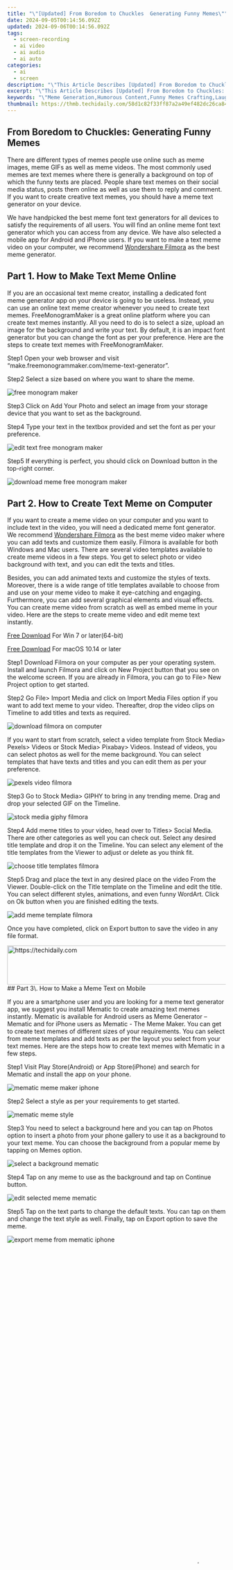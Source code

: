 ```yaml
---
title: "\"[Updated] From Boredom to Chuckles  Generating Funny Memes\""
date: 2024-09-05T00:14:56.092Z
updated: 2024-09-06T00:14:56.092Z
tags: 
  - screen-recording
  - ai video
  - ai audio
  - ai auto
categories: 
  - ai
  - screen
description: "\"This Article Describes [Updated] From Boredom to Chuckles: Generating Funny Memes\""
excerpt: "\"This Article Describes [Updated] From Boredom to Chuckles: Generating Funny Memes\""
keywords: "\"Meme Generation,Humorous Content,Funny Memes Crafting,Laughter Creation,Comedy Image-Making,Meme Makers Delight,Chuckle Generators\""
thumbnail: https://thmb.techidaily.com/58d1c82f33ff87a2a49ef482dc26ca840416cdee7dcea0bf9addd82da02902e0.jpg
---
```


## From Boredom to Chuckles: Generating Funny Memes

There are different types of memes people use online such as meme images, meme GIFs as well as meme videos. The most commonly used memes are text memes where there is generally a background on top of which the funny texts are placed. People share text memes on their social media status, posts them online as well as use them to reply and comment. If you want to create creative text memes, you should have a meme text generator on your device.

We have handpicked the best meme font text generators for all devices to satisfy the requirements of all users. You will find an online meme font text generator which you can access from any device. We have also selected a mobile app for Android and iPhone users. If you want to make a text meme video on your computer, we recommend [Wondershare Filmora](https://tools.techidaily.com/wondershare/filmora/download/) as the best meme generator.

## Part 1\. How to Make Text Meme Online

If you are an occasional text meme creator, installing a dedicated font meme generator app on your device is going to be useless. Instead, you can use an online text meme creator whenever you need to create text memes. FreeMonogramMaker is a great online platform where you can create text memes instantly. All you need to do is to select a size, upload an image for the background and write your text. By default, it is an impact font generator but you can change the font as per your preference. Here are the steps to create text memes with FreeMonogramMaker.

Step1 Open your web browser and visit “make.freemonogrammaker.com/meme-text-generator”.

Step2 Select a size based on where you want to share the meme.

![free monogram maker](https://images.wondershare.com/filmora/article-images/2022/07/free-monogram-maker.jpg)

Step3 Click on Add Your Photo and select an image from your storage device that you want to set as the background.

Step4 Type your text in the textbox provided and set the font as per your preference.

![edit text free monogram maker](https://images.wondershare.com/filmora/article-images/2022/07/edit-text-free-monogram-maker.jpg)

Step5 If everything is perfect, you should click on Download button in the top-right corner.

![download meme free monogram maker](https://images.wondershare.com/filmora/article-images/2022/07/download-meme-free-monogram-maker.jpg)

## Part 2\. How to Create Text Meme on Computer

If you want to create a meme video on your computer and you want to include text in the video, you will need a dedicated meme font generator. We recommend [Wondershare Filmora](https://tools.techidaily.com/wondershare/filmora/download/) as the best meme video maker where you can add texts and customize them easily. Filmora is available for both Windows and Mac users. There are several video templates available to create meme videos in a few steps. You get to select photo or video background with text, and you can edit the texts and titles.

Besides, you can add animated texts and customize the styles of texts. Moreover, there is a wide range of title templates available to choose from and use on your meme video to make it eye-catching and engaging. Furthermore, you can add several graphical elements and visual effects. You can create meme video from scratch as well as embed meme in your video. Here are the steps to create meme video and edit meme text instantly.

[Free Download](https://tools.techidaily.com/wondershare/filmora/download/) For Win 7 or later(64-bit)

[Free Download](https://tools.techidaily.com/wondershare/filmora/download/) For macOS 10.14 or later

Step1 Download Filmora on your computer as per your operating system. Install and launch Filmora and click on New Project button that you see on the welcome screen. If you are already in Filmora, you can go to File> New Project option to get started.

Step2 Go File> Import Media and click on Import Media Files option if you want to add text meme to your video. Thereafter, drop the video clips on Timeline to add titles and texts as required.

![download filmora on computer](https://images.wondershare.com/filmora/guide/get-started-with-filmora-02.png)

If you want to start from scratch, select a video template from Stock Media> Pexels> Videos or Stock Media> Pixabay> Videos. Instead of videos, you can select photos as well for the meme background. You can select templates that have texts and titles and you can edit them as per your preference.

![pexels video filmora](https://images.wondershare.com/filmora/article-images/2022/07/pexels-video-filmora.jpg)

Step3 Go to Stock Media> GIPHY to bring in any trending meme. Drag and drop your selected GIF on the Timeline.

![stock media giphy filmora](https://images.wondershare.com/filmora/article-images/2022/07/stock-media-giphy-filmora.jpg)

Step4 Add meme titles to your video, head over to Titles> Social Media. There are other categories as well you can check out. Select any desired title template and drop it on the Timeline. You can select any element of the title templates from the Viewer to adjust or delete as you think fit.

![choose title templates filmora](https://images.wondershare.com/filmora/article-images/2022/07/choose-title-templates-filmora.jpg)

Step5 Drag and place the text in any desired place on the video From the Viewer. Double-click on the Title template on the Timeline and edit the title. You can select different styles, animations, and even funny WordArt. Click on Ok button when you are finished editing the texts.

![add meme template filmora](https://images.wondershare.com/filmora/article-images/2022/07/add-meme-template-filmora.jpg)

Once you have completed, click on Export button to save the video in any file format.

<!-- affiliate ads begin -->
<a href="https://appsumo.8odi.net/c/5597632/2037335/7443" target="_top" id="2037335">
  <img src="//a.impactradius-go.com/display-ad/7443-2037335" border="0" alt="https://techidaily.com" width="728" height="90"/>
</a>
<img height="0" width="0" src="https://appsumo.8odi.net/i/5597632/2037335/7443" style="position:absolute;visibility:hidden;" border="0" />
<!-- affiliate ads end -->
## Part 3\. How to Make a Meme Text on Mobile

If you are a smartphone user and you are looking for a meme text generator app, we suggest you install Mematic to create amazing text memes instantly. Mematic is available for Android users as Meme Generator – Mematic and for iPhone users as Mematic - The Meme Maker. You can get to create text memes of different sizes of your requirements. You can select from meme templates and add texts as per the layout you select from your text memes. Here are the steps how to create text memes with Mematic in a few steps.

Step1 Visit Play Store(Android) or App Store(iPhone) and search for Mematic and install the app on your phone.

![mematic meme maker iphone](https://images.wondershare.com/filmora/article-images/2022/07/mematic-meme-maker-iphone.jpg)

Step2 Select a style as per your requirements to get started.

![mematic meme style](https://images.wondershare.com/filmora/article-images/2022/07/mematic-meme-style.jpg)

Step3 You need to select a background here and you can tap on Photos option to insert a photo from your phone gallery to use it as a background to your text meme. You can choose the background from a popular meme by tapping on Memes option.

![select a background mematic](https://images.wondershare.com/filmora/article-images/2022/07/select-a-background-mematic.jpg)

Step4 Tap on any meme to use as the background and tap on Continue button.

![edit selected meme mematic](https://images.wondershare.com/filmora/article-images/2022/07/edit-selected-meme-mematic.jpg)

Step5 Tap on the text parts to change the default texts. You can tap on them and change the text style as well. Finally, tap on Export option to save the meme.

![export meme from mematic iphone](https://images.wondershare.com/filmora/article-images/2022/07/export-meme-from-mematic-iphone.jpg)

<!-- affiliate ads begin -->
<span id="1424528">
					<video width="864" height="1536" style="cursor:pointer"
           poster="//a.impactradius-go.com/display-clicktoplayimage/1424528.png"
           onclick="if(!this.playClicked){this.play();this.setAttribute('controls',true);this.playClicked=true;}">
	   <source src="//a.impactradius-go.com/display-ad/16446-1424528">
	   <img src="//a.impactradius-go.com/display-clicktoplayimage/1424528.png" style="border: none; height: 100%; width: 100%; object-fit: contain">
	</video>
	<div style="width:540px;text-align:center"><a href="javascript:window.open(decodeURIComponent('https%3A%2F%2Flaganoo.pxf.io%2Fc%2F5597632%2F1424528%2F16446'), '_blank');void(0);">Click here</a></div>
</span>
<img height="0" width="0" src="https://imp.pxf.io/i/5597632/1424528/16446" style="position:absolute;visibility:hidden;" border="0" />
<!-- affiliate ads end -->
## The Bottom Line

Generating text memes on your device is no more an issue if you have no prior experience in creating memes. We have provided you with the best online text meme maker as well as suggested the best mobile app to create text memes instantly. If you want to create a meme video with texts, we recommend [Wondershare Filmora](https://tools.techidaily.com/wondershare/filmora/download/) for Windows and Mac users.

[Free Download](https://tools.techidaily.com/wondershare/filmora/download/) For macOS 10.14 or later

Step1 Download Filmora on your computer as per your operating system. Install and launch Filmora and click on New Project button that you see on the welcome screen. If you are already in Filmora, you can go to File> New Project option to get started.

Step2 Go File> Import Media and click on Import Media Files option if you want to add text meme to your video. Thereafter, drop the video clips on Timeline to add titles and texts as required.

![download filmora on computer](https://images.wondershare.com/filmora/guide/get-started-with-filmora-02.png)

<!-- affiliate ads begin -->
<a href="https://aligracehair.sjv.io/c/5597632/1918684/19272" target="_top" id="1918684">
  <img src="//a.impactradius-go.com/display-ad/19272-1918684" border="0" alt="https://techidaily.com" width="728" height="90"/>
</a>
<img height="0" width="0" src="https://aligracehair.sjv.io/i/5597632/1918684/19272" style="position:absolute;visibility:hidden;" border="0" />
<!-- affiliate ads end -->
If you want to start from scratch, select a video template from Stock Media> Pexels> Videos or Stock Media> Pixabay> Videos. Instead of videos, you can select photos as well for the meme background. You can select templates that have texts and titles and you can edit them as per your preference.

![pexels video filmora](https://images.wondershare.com/filmora/article-images/2022/07/pexels-video-filmora.jpg)

<!-- affiliate ads begin -->
<a href="https://imp.i357552.net/c/5597632/1061528/11832" target="_top" id="1061528">
  <img src="//a.impactradius-go.com/display-ad/11832-1061528" border="0" alt="https://techidaily.com" width="728" height="90"/>
</a>
<img height="0" width="0" src="https://imp.i357552.net/i/5597632/1061528/11832" style="position:absolute;visibility:hidden;" border="0" />
<!-- affiliate ads end -->
Step3 Go to Stock Media> GIPHY to bring in any trending meme. Drag and drop your selected GIF on the Timeline.

![stock media giphy filmora](https://images.wondershare.com/filmora/article-images/2022/07/stock-media-giphy-filmora.jpg)

<!-- affiliate ads begin -->
<a href="https://aligracehair.sjv.io/c/5597632/1975841/19272" target="_top" id="1975841">
  <img src="//a.impactradius-go.com/display-ad/19272-1975841" border="0" alt="https://techidaily.com" width="728" height="90"/>
</a>
<img height="0" width="0" src="https://aligracehair.sjv.io/i/5597632/1975841/19272" style="position:absolute;visibility:hidden;" border="0" />
<!-- affiliate ads end -->
Step4 Add meme titles to your video, head over to Titles> Social Media. There are other categories as well you can check out. Select any desired title template and drop it on the Timeline. You can select any element of the title templates from the Viewer to adjust or delete as you think fit.

![choose title templates filmora](https://images.wondershare.com/filmora/article-images/2022/07/choose-title-templates-filmora.jpg)

Step5 Drag and place the text in any desired place on the video From the Viewer. Double-click on the Title template on the Timeline and edit the title. You can select different styles, animations, and even funny WordArt. Click on Ok button when you are finished editing the texts.

![add meme template filmora](https://images.wondershare.com/filmora/article-images/2022/07/add-meme-template-filmora.jpg)

<!-- affiliate ads begin -->
<a href="https://appsumo.8odi.net/c/5597632/2105867/7443" target="_top" id="2105867">
  <img src="//a.impactradius-go.com/display-ad/7443-2105867" border="0" alt="https://techidaily.com" width="728" height="90"/>
</a>
<img height="0" width="0" src="https://appsumo.8odi.net/i/5597632/2105867/7443" style="position:absolute;visibility:hidden;" border="0" />
<!-- affiliate ads end -->
Once you have completed, click on Export button to save the video in any file format.

<!-- affiliate ads begin -->
<span id="1977006">
					<video width="128" height="480" style="cursor:pointer"
           poster="//a.impactradius-go.com/display-clicktoplayimage/1977006.png"
           onclick="if(!this.playClicked){this.play();this.setAttribute('controls',true);this.playClicked=true;}">
	   <source src="//a.impactradius-go.com/display-ad/22993-1977006">
	   <img src="//a.impactradius-go.com/display-clicktoplayimage/1977006.png" style="border: none; height: 100%; width: 100%; object-fit: contain">
	</video>
	<div style="width:80px;text-align:center"><a href="javascript:window.open(decodeURIComponent('https%3A%2F%2Fhomestyler.sjv.io%2Fc%2F5597632%2F1977006%2F22993'), '_blank');void(0);">Click here</a></div>
</span>
<img height="0" width="0" src="https://imp.pxf.io/i/5597632/1977006/22993" style="position:absolute;visibility:hidden;" border="0" />
<!-- affiliate ads end -->
## Part 3\. How to Make a Meme Text on Mobile

If you are a smartphone user and you are looking for a meme text generator app, we suggest you install Mematic to create amazing text memes instantly. Mematic is available for Android users as Meme Generator – Mematic and for iPhone users as Mematic - The Meme Maker. You can get to create text memes of different sizes of your requirements. You can select from meme templates and add texts as per the layout you select from your text memes. Here are the steps how to create text memes with Mematic in a few steps.

Step1 Visit Play Store(Android) or App Store(iPhone) and search for Mematic and install the app on your phone.

![mematic meme maker iphone](https://images.wondershare.com/filmora/article-images/2022/07/mematic-meme-maker-iphone.jpg)

Step2 Select a style as per your requirements to get started.

![mematic meme style](https://images.wondershare.com/filmora/article-images/2022/07/mematic-meme-style.jpg)

Step3 You need to select a background here and you can tap on Photos option to insert a photo from your phone gallery to use it as a background to your text meme. You can choose the background from a popular meme by tapping on Memes option.

![select a background mematic](https://images.wondershare.com/filmora/article-images/2022/07/select-a-background-mematic.jpg)

Step4 Tap on any meme to use as the background and tap on Continue button.

![edit selected meme mematic](https://images.wondershare.com/filmora/article-images/2022/07/edit-selected-meme-mematic.jpg)

<!-- affiliate ads begin -->
<a href="https://aligracehair.sjv.io/c/5597632/1902324/19272" target="_top" id="1902324">
  <img src="//a.impactradius-go.com/display-ad/19272-1902324" border="0" alt="https://techidaily.com" width="728" height="90"/>
</a>
<img height="0" width="0" src="https://aligracehair.sjv.io/i/5597632/1902324/19272" style="position:absolute;visibility:hidden;" border="0" />
<!-- affiliate ads end -->
Step5 Tap on the text parts to change the default texts. You can tap on them and change the text style as well. Finally, tap on Export option to save the meme.

![export meme from mematic iphone](https://images.wondershare.com/filmora/article-images/2022/07/export-meme-from-mematic-iphone.jpg)

<!-- affiliate ads begin -->
<span id="1834906">
					<video width="864" height="864" style="cursor:pointer"
           poster="//a.impactradius-go.com/display-clicktoplayimage/1834906.png"
           onclick="if(!this.playClicked){this.play();this.setAttribute('controls',true);this.playClicked=true;}">
	   <source src="//a.impactradius-go.com/display-ad/16836-1834906">
	   <img src="//a.impactradius-go.com/display-clicktoplayimage/1834906.png" style="border: none; height: 100%; width: 100%; object-fit: contain">
	</video>
	<div style="width:540px;text-align:center"><a href="javascript:window.open(decodeURIComponent('https%3A%2F%2F25home.pxf.io%2Fc%2F5597632%2F1834906%2F16836'), '_blank');void(0);">Click here</a></div>
</span>
<img height="0" width="0" src="https://imp.pxf.io/i/5597632/1834906/16836" style="position:absolute;visibility:hidden;" border="0" />
<!-- affiliate ads end -->
## The Bottom Line

Generating text memes on your device is no more an issue if you have no prior experience in creating memes. We have provided you with the best online text meme maker as well as suggested the best mobile app to create text memes instantly. If you want to create a meme video with texts, we recommend [Wondershare Filmora](https://tools.techidaily.com/wondershare/filmora/download/) for Windows and Mac users.

<ins class="adsbygoogle"
     style="display:block"
     data-ad-format="autorelaxed"
     data-ad-client="ca-pub-7571918770474297"
     data-ad-slot="1223367746"></ins>

<ins class="adsbygoogle"
     style="display:block"
     data-ad-format="autorelaxed"
     data-ad-client="ca-pub-7571918770474297"
     data-ad-slot="1223367746"></ins>



<ins class="adsbygoogle"
     style="display:block"
     data-ad-client="ca-pub-7571918770474297"
     data-ad-slot="8358498916"
     data-ad-format="auto"
     data-full-width-responsive="true"></ins>


<span class="atpl-alsoreadstyle">Also read:</span>
<div><ul>
<li><a href="https://vimeo-videos.techidaily.com/new-2024-approved-converting-vimeo-videos-to-mp3-format/"><u>[New] 2024 Approved  Converting Vimeo Videos to MP3 Format</u></a></li>
<li><a href="https://fox-hovers.techidaily.com/new-2024-approved-shining-spotlight-on-luminous-hdr-techniques/"><u>[New] 2024 Approved  Shining Spotlight on Luminous HDR Techniques</u></a></li>
<li><a href="https://extra-resources.techidaily.com/new-chill-vibes-at-the-beijing-winter-olympics-2022/"><u>[New] Chill Vibes at the Beijing Winter Olympics 2022</u></a></li>
<li><a href="https://fox-hovers.techidaily.com/new-expert-insights-on-optimal-fpv-drone-blades-for-2024/"><u>[New] Expert Insights on Optimal FPV Drone Blades for 2024</u></a></li>
<li><a href="https://fox-hovers.techidaily.com/new-in-2024-joining-independent-iphone-videos-with-ease/"><u>[New] In 2024, Joining Independent iPhone Videos with Ease</u></a></li>
<li><a href="https://fox-hovers.techidaily.com/new-in-2024-photographic-prowess-with-an-insight-into-lut-functionality/"><u>[New] In 2024, Photographic Prowess with an Insight Into LUT Functionality</u></a></li>
<li><a href="https://fox-blue.techidaily.com/new-in-2024-unleashing-your-creative-potential-expert-led-audio-transition-workshops-in-audacity/"><u>[New] In 2024, Unleashing Your Creative Potential  Expert-Led Audio Transition Workshops in Audacity</u></a></li>
<li><a href="https://fox-hovers.techidaily.com/new-learn-to-harness-funimates-downloading-power-for-2024/"><u>[New] Learn to Harness Funimate's Downloading Power for 2024</u></a></li>
<li><a href="https://fox-hovers.techidaily.com/new-sharing-laughter-iphone-memes/"><u>[New] Sharing Laughter  IPhone Memes</u></a></li>
<li><a href="https://fox-hovers.techidaily.com/new-the-most-acclaimed-cloud-services-on-android-platform-for-2024/"><u>[New] The Most Acclaimed Cloud Services on Android Platform for 2024</u></a></li>
<li><a href="https://fox-hovers.techidaily.com/new-ultra-hd-unveiled-delving-into-the-features-of-lg-27ud88-uhd-tv/"><u>[New] Ultra HD Unveiled  Delving Into the Features of LG 27UD88-UHD TV</u></a></li>
<li><a href="https://desktop-recording.techidaily.com/updated-2024-approved-combat-black-screen-disruptions-in-gaming-feeds/"><u>[Updated] 2024 Approved  Combat Black Screen Disruptions in Gaming Feeds</u></a></li>
<li><a href="https://fox-hovers.techidaily.com/updated-2024-approved-self-designed-instagram-ringtone-creation-steps/"><u>[Updated] 2024 Approved  Self-Designed Instagram Ringtone Creation Steps</u></a></li>
<li><a href="https://fox-hovers.techidaily.com/updated-2024-approved-visionaries-convergence-dissecting-virtual-reality-augmented-and-mixed-realms/"><u>[Updated] 2024 Approved  Visionaries Convergence  Dissecting Virtual Reality, Augmented & Mixed Realms</u></a></li>
<li><a href="https://vimeo-videos.techidaily.com/updated-beyond-the-buzz-a-ranked-guide-to-non-vimeo-edits-for-2024/"><u>[Updated] Beyond the Buzz  A Ranked Guide to Non-Vimeo Edits for 2024</u></a></li>
<li><a href="https://fox-hovers.techidaily.com/updated-boost-your-virtual-participation-with-increased-zooming/"><u>[Updated] Boost Your Virtual Participation with Increased Zooming</u></a></li>
<li><a href="https://fox-hovers.techidaily.com/updated-hue-mastery-interface/"><u>[Updated] Hue Mastery Interface</u></a></li>
<li><a href="https://fox-hovers.techidaily.com/updated-in-2024-bright-ideas-in-film-setup-secrets-to-perfect-lighting/"><u>[Updated] In 2024, Bright Ideas in Film Setup  Secrets to Perfect Lighting</u></a></li>
<li><a href="https://fox-hovers.techidaily.com/updated-in-2024-highest-quality-ai-voice-to-text-software/"><u>[Updated] In 2024, Highest Quality AI Voice to Text Software</u></a></li>
<li><a href="https://fox-hovers.techidaily.com/updated-orchestrate-online-albums-photos-pair-with-songs-for-2024/"><u>[Updated] Orchestrate Online Albums  Photos Pair With Songs for 2024</u></a></li>
<li><a href="https://facebook-video-footage.techidaily.com/updated-step-by-step-tutorial-to-design-unique-youtube-thumbnails/"><u>[Updated] Step-by-Step Tutorial to Design Unique YouTube Thumbnails</u></a></li>
<li><a href="https://fox-hovers.techidaily.com/updated-the-freedom-from-costs-in-final-cut-pro-for-2024/"><u>[Updated] The Freedom From Costs in Final Cut Pro for 2024</u></a></li>
<li><a href="https://fox-hovers.techidaily.com/updated-where-to-download-christian-ringtones-and-how-to-customize-a-christian/"><u>[Updated] Where To Download Christian Ringtones And How To Customize A Christian</u></a></li>
<li><a href="https://fox-hovers.techidaily.com/2024-approved-chuckles-and-characters-a-guide-to-top-meme-generators/"><u>2024 Approved  Chuckles & Characters  A Guide to Top Meme Generators</u></a></li>
<li><a href="https://fox-hovers.techidaily.com/2024-approved-elevating-visuals-with-luminance-hdr-insight/"><u>2024 Approved  Elevating Visuals with Luminance-HDR Insight</u></a></li>
<li><a href="https://some-knowledge.techidaily.com/2024-approved-full-course-on-morphvox-converting-your-voice-professionally/"><u>2024 Approved  Full Course on MorphVOX  Converting Your Voice Professionally</u></a></li>
<li><a href="https://fox-hovers.techidaily.com/2024-approved-navigating-gif-storage-and-use-in-the-digital-age-iphone/"><u>2024 Approved  Navigating GIF Storage and Use in the Digital Age (iPhone)</u></a></li>
<li><a href="https://fox-hovers.techidaily.com/2024-approved-quick-tips-altering-video-pace-in-instagram-stories/"><u>2024 Approved  Quick Tips  Altering Video Pace in Instagram Stories</u></a></li>
<li><a href="https://fox-hovers.techidaily.com/2024-approved-top-nine-game-streaming-haven-explored/"><u>2024 Approved  Top Nine Game Streaming Haven Explored</u></a></li>
<li><a href="https://some-guidance.techidaily.com/2024-approved-unleash-creativity-a-detailed-look-at-vsco-features/"><u>2024 Approved  Unleash Creativity  A Detailed Look at VSCO Features</u></a></li>
<li><a href="https://android-location-track.techidaily.com/5-ways-to-track-vivo-y100i-without-app-drfone-by-drfone-virtual-android/"><u>5 Ways to Track Vivo Y100i without App | Dr.fone</u></a></li>
<li><a href="https://pokemon-go-android.techidaily.com/9-mind-blowing-tricks-to-hatch-eggs-in-pokemon-go-without-walking-on-tecno-spark-20-proplus-drfone-by-drfone-virtual-android/"><u>9 Mind-Blowing Tricks to Hatch Eggs in Pokemon Go Without Walking On Tecno Spark 20 Pro+ | Dr.fone</u></a></li>
<li><a href="https://fox-hovers.techidaily.com/advanced-tactics-to-modify-playback-speed-in-spotify-for-2024/"><u>Advanced Tactics to Modify Playback Speed in Spotify for 2024</u></a></li>
<li><a href="https://fox-hovers.techidaily.com/best-4k-monitors-for-mac-the-ultimate-list-for-2024/"><u>Best 4K Monitors for Mac - The Ultimate List for 2024</u></a></li>
<li><a href="https://buynow-info.techidaily.com/comprehensive-test-of-the-dell-inspiron-3671-unveiling-a-competent-average-desktop-system/"><u>Comprehensive Test of the Dell Inspiron #3671: Unveiling a Competent, Average Desktop System</u></a></li>
<li><a href="https://program-issues.techidaily.com/defeating-darkness-top-strategies-to-fix-call-of-duty-warzones-black-screen-problem-tips-and-tricks/"><u>Defeating Darkness: Top Strategies to Fix Call of Duty Warzone's Black Screen Problem (Tips & Tricks)</u></a></li>
<li><a href="https://program-issues.techidaily.com/eight-effective-solutions-to-prevent-multiversus-game-from-crashing/"><u>Eight Effective Solutions to Prevent Multiversus Game From Crashing</u></a></li>
<li><a href="https://fox-hovers.techidaily.com/frosty-frontiers-winter-games-apex-moments/"><u>Frosty Frontiers  Winter Games Apex Moments</u></a></li>
<li><a href="https://screen-mirror.techidaily.com/how-to-cast-tecno-spark-20c-screen-to-pc-using-wifi-drfone-by-drfone-android/"><u>How to Cast Tecno Spark 20C Screen to PC Using WiFi | Dr.fone</u></a></li>
<li><a href="https://pokemon-go-android.techidaily.com/how-to-use-ispoofer-on-poco-x6-pro-drfone-by-drfone-virtual-android/"><u>How to use iSpoofer on Poco X6 Pro? | Dr.fone</u></a></li>
<li><a href="https://youtube-docs.techidaily.com/24-chuckle-factory-designing-7-video-ideas-for-humorists/"><u>In 2024, Chuckle Factory  Designing 7 Video Ideas for Humorists</u></a></li>
<li><a href="https://fox-hovers.techidaily.com/in-2024-exploring-ricoh-theta-s-in-full-review/"><u>In 2024, Exploring Ricoh Theta S in Full Review</u></a></li>
<li><a href="https://android-location-track.techidaily.com/in-2024-how-to-spy-on-text-messages-from-computer-and-samsung-galaxy-f14-5g-drfone-by-drfone-virtual-android/"><u>In 2024, How to Spy on Text Messages from Computer & Samsung Galaxy F14 5G | Dr.fone</u></a></li>
<li><a href="https://fox-hovers.techidaily.com/revealing-the-top-notch-free-srt-translators-for-your-needs/"><u>Revealing the Top-Notch FREE SRT Translators for Your Needs</u></a></li>
<li><a href="https://extra-skills.techidaily.com/scalable-skills-for-versatile-gif-production-techniques-for-2024/"><u>Scalable Skills for Versatile GIF Production Techniques for 2024</u></a></li>
</ul></div>
